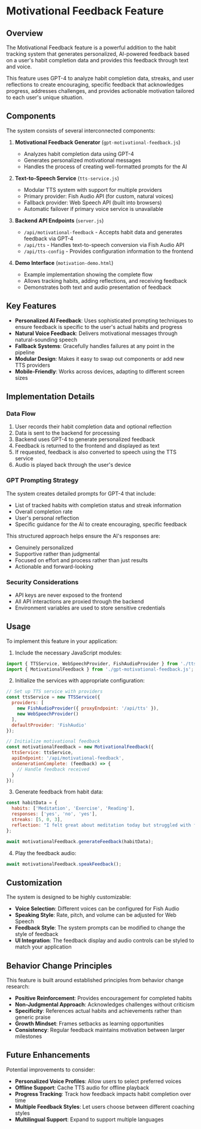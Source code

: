 # Motivational Feedback Feature

## Overview

The Motivational Feedback feature is a powerful addition to the habit tracking system that generates personalized, AI-powered feedback based on a user's habit completion data and provides this feedback through text and voice.

This feature uses GPT-4 to analyze habit completion data, streaks, and user reflections to create encouraging, specific feedback that acknowledges progress, addresses challenges, and provides actionable motivation tailored to each user's unique situation.

## Components

The system consists of several interconnected components:

1. **Motivational Feedback Generator** (`gpt-motivational-feedback.js`)
   - Analyzes habit completion data using GPT-4
   - Generates personalized motivational messages
   - Handles the process of creating well-formatted prompts for the AI

2. **Text-to-Speech Service** (`tts-service.js`)
   - Modular TTS system with support for multiple providers
   - Primary provider: Fish Audio API (for custom, natural voices)
   - Fallback provider: Web Speech API (built into browsers)
   - Automatic failover if primary voice service is unavailable

3. **Backend API Endpoints** (`server.js`)
   - `/api/motivational-feedback` - Accepts habit data and generates feedback via GPT-4
   - `/api/tts` - Handles text-to-speech conversion via Fish Audio API
   - `/api/tts-config` - Provides configuration information to the frontend

4. **Demo Interface** (`motivation-demo.html`)
   - Example implementation showing the complete flow
   - Allows tracking habits, adding reflections, and receiving feedback
   - Demonstrates both text and audio presentation of feedback

## Key Features

- **Personalized AI Feedback**: Uses sophisticated prompting techniques to ensure feedback is specific to the user's actual habits and progress
- **Natural Voice Feedback**: Delivers motivational messages through natural-sounding speech
- **Fallback Systems**: Gracefully handles failures at any point in the pipeline
- **Modular Design**: Makes it easy to swap out components or add new TTS providers
- **Mobile-Friendly**: Works across devices, adapting to different screen sizes

## Implementation Details

### Data Flow

1. User records their habit completion data and optional reflection
2. Data is sent to the backend for processing
3. Backend uses GPT-4 to generate personalized feedback
4. Feedback is returned to the frontend and displayed as text
5. If requested, feedback is also converted to speech using the TTS service
6. Audio is played back through the user's device

### GPT Prompting Strategy

The system creates detailed prompts for GPT-4 that include:
- List of tracked habits with completion status and streak information
- Overall completion rate
- User's personal reflection
- Specific guidance for the AI to create encouraging, specific feedback

This structured approach helps ensure the AI's responses are:
- Genuinely personalized
- Supportive rather than judgmental
- Focused on effort and process rather than just results
- Actionable and forward-looking

### Security Considerations

- API keys are never exposed to the frontend
- All API interactions are proxied through the backend
- Environment variables are used to store sensitive credentials

## Usage

To implement this feature in your application:

1. Include the necessary JavaScript modules:
```javascript
import { TTSService, WebSpeechProvider, FishAudioProvider } from './tts-service.js';
import { MotivationalFeedback } from './gpt-motivational-feedback.js';
```

2. Initialize the services with appropriate configuration:
```javascript
// Set up TTS service with providers
const ttsService = new TTSService({
  providers: [
    new FishAudioProvider({ proxyEndpoint: '/api/tts' }),
    new WebSpeechProvider()
  ],
  defaultProvider: 'FishAudio'
});

// Initialize motivational feedback
const motivationalFeedback = new MotivationalFeedback({
  ttsService: ttsService,
  apiEndpoint: '/api/motivational-feedback',
  onGenerationComplete: (feedback) => {
    // Handle feedback received
  }
});
```

3. Generate feedback from habit data:
```javascript
const habitData = {
  habits: ['Meditation', 'Exercise', 'Reading'],
  responses: ['yes', 'no', 'yes'],
  streaks: [5, 0, 3],
  reflection: "I felt great about meditation today but struggled with finding time to exercise."
};

await motivationalFeedback.generateFeedback(habitData);
```

4. Play the feedback audio:
```javascript
await motivationalFeedback.speakFeedback();
```

## Customization

The system is designed to be highly customizable:

- **Voice Selection**: Different voices can be configured for Fish Audio
- **Speaking Style**: Rate, pitch, and volume can be adjusted for Web Speech
- **Feedback Style**: The system prompts can be modified to change the style of feedback
- **UI Integration**: The feedback display and audio controls can be styled to match your application

## Behavior Change Principles

This feature is built around established principles from behavior change research:

- **Positive Reinforcement**: Provides encouragement for completed habits
- **Non-Judgmental Approach**: Acknowledges challenges without criticism
- **Specificity**: References actual habits and achievements rather than generic praise
- **Growth Mindset**: Frames setbacks as learning opportunities
- **Consistency**: Regular feedback maintains motivation between larger milestones

## Future Enhancements

Potential improvements to consider:

- **Personalized Voice Profiles**: Allow users to select preferred voices
- **Offline Support**: Cache TTS audio for offline playback
- **Progress Tracking**: Track how feedback impacts habit completion over time
- **Multiple Feedback Styles**: Let users choose between different coaching styles
- **Multilingual Support**: Expand to support multiple languages 